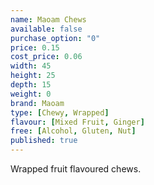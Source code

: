 ```yaml
---
name: Maoam Chews
available: false
purchase_option: "0"
price: 0.15
cost_price: 0.06
width: 45
height: 25
depth: 15
weight: 0
brand: Maoam
type: [Chewy, Wrapped]
flavour: [Mixed Fruit, Ginger]
free: [Alcohol, Gluten, Nut]
published: true
---
```

Wrapped fruit flavoured chews.